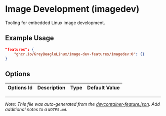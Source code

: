 
# Image Development (imagedev)

Tooling for embedded Linux image development.

## Example Usage

```json
"features": {
    "ghcr.io/GreyBeagleLinux/image-dev-features/imagedev:0": {}
}
```

## Options

| Options Id | Description | Type | Default Value |
|-----|-----|-----|-----|




---

_Note: This file was auto-generated from the [devcontainer-feature.json](https://github.com/GreyBeagleLinux/image-dev-features/blob/main/src/imagedev/devcontainer-feature.json).  Add additional notes to a `NOTES.md`._
